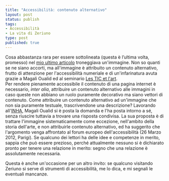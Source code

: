 ```yaml
--- 
title: "Accessibilità: contenuto alternativo"
layout: post
status: publish
tags: 
- Accessibilità
- La vita di Zeriuno
type: post
published: true
---
```

Cosa abbastanza rara per essere sottolineata (questa è l&#8217;ultima volta, promesso) nel <a href="/2012/01/14/contemplazione-estetica-senza-parole-quasi-per-una-volta.html" title="Contemplazione estetica, senza parole (quasi), per una volta, su Zeriuno">mio ultimo articolo</a> troneggiava un'immagine.
Non so quanti se ne siano accorti, ma all'immagine è attribuito un contenuto alternativo, frutto di attenzione per l'accessibilità numeriale e di un'infarinatura avuta grazie a <span lang="fr">Magali Oualid</span> ed al seminario <a href="//invisu.inha.fr/Programme-2011-2012" title="Il programma del corso, in francese, sul sito dell'unità di ricerca INVISU" lang="fr">Les TIC et l'art</a>.<br>
Per rendere pienamente accessibile il contenuto di una pagina internet è necessario, <i>inter alia</i>, attribuire un contenuto alternativo alle immagini in caso queste non abbiano un ruolo puramente decorativo ma siano vettori di contenuto. Come attribuire un contenuto alternativo ad un'immagine che non sia puramente testuale, trascrivendone una descrizione? Lavorando all'<a href="//www.inha.fr/" title="Il sito ufficiale dell'INHA, in francese, ma anche italiano, inglese, spagnolo e tedesco">INHA</a>, <span lang="fr">Magali Oualid</span> si è posta la domanda e l'ha posta intorno a sé, senza riuscire tuttavia a trovare una risposta condivisa. La sua proposta è di trattare l'immagine sistematicamente come eccezione, nell'ambito della storia dell'arte, e non attribuirle contenuto alternativo, ed ha suggerito che l'argomento venga affrontato al forum europeo dell'accessibilità (26 Marzo 2012, Parigi). Se qualcuno dei lettori ha delle idee e competenze in merito, sappia che può essere prezioso, perché attualmente nessuno si è dichiarato pronto per tenere una relazione in merito: segno che una relazione è assolutamente necessaria.

Questa è anche un'occasione per un altro invito: se qualcuno visitando Zeriuno si serve di strumenti di accessibilità, me lo dica, e mi segnali le eventuali mancanze.